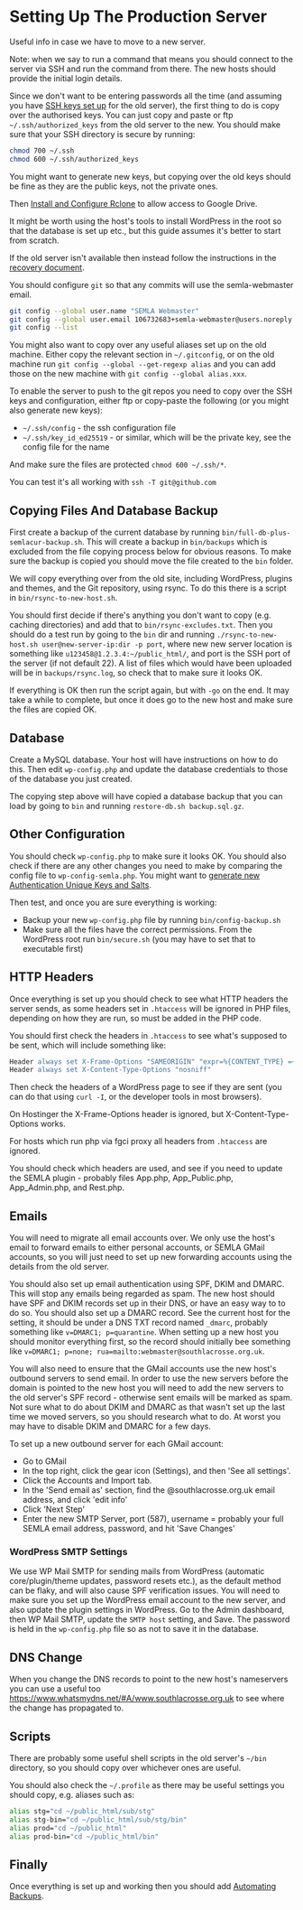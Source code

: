 # Setting Up The Production Server

Useful info in case we have to move to a new server.

Note: when we say to run a command that means you should connect to the server via SSH and run the command from there. The new hosts should provide the initial login details.

Since we don't want to be entering passwords all the time (and assuming you have [SSH keys set up](development-help.md#ssh-keys) for the old server), the first thing to do is copy over the authorised keys. You can just copy and paste or ftp `~/.ssh/authorized_keys` from the old server to the new. You should make sure that your SSH directory is secure by running:

```bash
chmod 700 ~/.ssh
chmod 600 ~/.ssh/authorized_keys
```

You might want to generate new keys, but copying over the old keys should be fine as they are the public keys, not the private ones.

Then [Install and Configure Rclone](rclone.md) to allow access to Google Drive.

It might be worth using the host's tools to install WordPress in the root so that the database is set up etc., but this guide assumes it's better to start from scratch.

If the old server isn't available then instead follow the instructions in the [recovery document](recovery.md).

You should configure `git` so that any commits will use the semla-webmaster email.

```bash
git config --global user.name "SEMLA Webmaster"
git config --global user.email 106732683+semla-webmaster@users.noreply.github.com
git config --list
```

You might also want to copy over any useful aliases set up on the old machine. Either copy the relevant section in `~/.gitconfig`, or on the old machine run `git config --global --get-regexp alias` and you can add those on the new machine with `git config --global alias.xxx`.

To enable the server to push to the git repos you need to copy over the SSH keys and configuration, either ftp or copy-paste the following (or you might also generate new keys):

* `~/.ssh/config` - the ssh configuration file
* `~/.ssh/key_id_ed25519` - or similar, which will be the private key, see the config file for the name

And make sure the files are protected `chmod 600 ~/.ssh/*`.

You can test it's all working with `ssh -T git@github.com`

## Copying Files And Database Backup

First create a backup of the current database by running `bin/full-db-plus-semlacur-backup.sh`. This will create a backup in `bin/backups` which is excluded from the file copying process below for obvious reasons. To make sure the backup is copied you should move the file created to the `bin` folder.

We will copy everything over from the old site, including WordPress, plugins and themes, and the Git repository, using rsync. To do this there is a script in `bin/rsync-to-new-host.sh`.

You should first decide if there's anything you don't want to copy (e.g. caching directories) and add that to `bin/rsync-excludes.txt`. Then you should do a test run by going to the `bin` dir and running `./rsync-to-new-host.sh user@new-server-ip:dir -p port`, where new new server location is something like `u123458@1.2.3.4:~/public_html/`, and port is the SSH port of the server (if not default 22). A list of files which would have been uploaded will be in `backups/rsync.log`, so check that to make sure it looks OK.

If everything is OK then run the script again, but with `-go` on the end. It may take a while to complete, but once it does go to the new host and make sure the files are copied OK.

## Database

Create a MySQL database. Your host will have instructions on how to do this. Then edit `wp-config.php` and update the database credentials to those of the database you just created.

The copying step above will have copied a database backup that you can load by going to `bin` and running `restore-db.sh backup.sql.gz`.

## Other Configuration

You should check `wp-config.php` to make sure it looks OK. You should also check if there are any other changes you need to make by comparing the config file to `wp-config-semla.php`. You might want to [generate new Authentication Unique Keys and Salts](https://api.wordpress.org/secret-key/1.1/salt/).

Then test, and once you are sure everything is working:

* Backup your new `wp-config.php` file by running `bin/config-backup.sh`
* Make sure all the files have the correct permissions. From the WordPress root run `bin/secure.sh` (you may have to set that to executable first)

## HTTP Headers

Once everything is set up you should check to see what HTTP headers the server sends, as some headers set in `.htaccess` will be ignored in PHP files, depending on how they are run, so must be added in the PHP code.

You should first check the headers in `.htaccess` to see what's supposed to be sent, which will include something like:

```apache
Header always set X-Frame-Options "SAMEORIGIN" "expr=%{CONTENT_TYPE} =~ m#^text/html$#i"
Header always set X-Content-Type-Options "nosniff"
```

Then check the headers of a WordPress page to see if they are sent (you can do that using `curl -I`, or the developer tools in most browsers).

On Hostinger the X-Frame-Options header is ignored, but X-Content-Type-Options works.

For hosts which run php via fgci proxy all headers from `.htaccess` are ignored.

You should check which headers are used, and see if you need to update the SEMLA plugin - probably files App.php, App_Public.php, App_Admin.php, and Rest.php.

## Emails

You will need to migrate all email accounts over. We only use the host's email to forward emails to either personal accounts, or SEMLA GMail accounts, so you will just need to set up new forwarding accounts using the details from the old server.

You should also set up email authentication using SPF, DKIM and DMARC. This will stop any emails being regarded as spam. The new host should have SPF and DKIM records set up in their DNS, or have an easy way to to do so. You should also set up a DMARC record. See the current host for the setting, it should be under a DNS TXT record named `_dmarc`, probably something like `v=DMARC1; p=quarantine`. When setting up a new host you should monitor everything first, so the record should initially bee something like `v=DMARC1; p=none; rua=mailto:webmaster@southlacrosse.org.uk`.

You will also need to ensure that the GMail accounts use the new host's outbound servers to send email. In order to use the new servers before the domain is pointed to the new host you will need to add the new servers to the old server's SPF record - otherwise sent emails will be marked as spam. Not sure what to do about DKIM and DMARC as that wasn't set up the last time we moved servers, so you should research what to do. At worst you may have to disable DKIM and DMARC for a few days.

To set up a new outbound server for each GMail account:

* Go to GMail
* In the top right, click the gear icon (Settings), and then 'See all settings'.
* Click the Accounts and Import tab.
* In the 'Send email as' section, find the @southlacrosse.org.uk email address, and click 'edit info'
* Click 'Next Step'
* Enter the new SMTP Server, port (587), username = probably your full SEMLA email address, password, and hit 'Save Changes'

### WordPress SMTP Settings

We use WP Mail SMTP for sending mails from WordPress (automatic core/plugin/theme updates, password resets etc.), as the default method can be flaky, and will also cause SPF verification issues. You will need to make sure you set up the WordPress email account to the new server, and also update the plugin settings in WordPress. Go to the Admin dashboard, then WP Mail SMTP, update the `SMTP host` setting, and Save. The password is held in the `wp-config.php` file so as not to save it in the database.

## DNS Change

When you change the DNS records to point to the new host's nameservers you can use a useful too <https://www.whatsmydns.net/#A/www.southlacrosse.org.uk> to see where the change has propagated to.

## Scripts

There are probably some useful shell scripts in the old server's `~/bin` directory, so you should copy over whichever ones are useful.

You should also check the `~/.profile` as there may be useful settings you should copy, e.g.
aliases such as:

```bash
alias stg="cd ~/public_html/sub/stg"
alias stg-bin="cd ~/public_html/sub/stg/bin"
alias prod="cd ~/public_html"
alias prod-bin="cd ~/public_html/bin"
```

## Finally

Once everything is set up and working then you should add [Automating Backups](backups.md#automating-backups).
